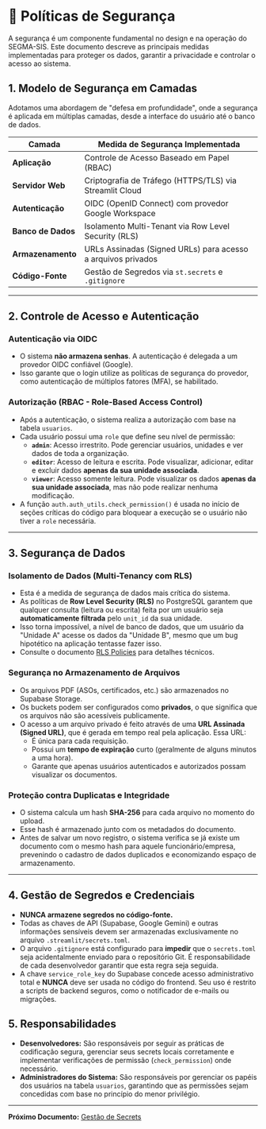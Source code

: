# 🔐 Políticas de Segurança

A segurança é um componente fundamental no design e na operação do SEGMA-SIS. Este documento descreve as principais medidas implementadas para proteger os dados, garantir a privacidade e controlar o acesso ao sistema.

## 1. Modelo de Segurança em Camadas

Adotamos uma abordagem de "defesa em profundidade", onde a segurança é aplicada em múltiplas camadas, desde a interface do usuário até o banco de dados.

| Camada         | Medida de Segurança Implementada                                    |
|----------------|---------------------------------------------------------------------|
| **Aplicação**  | Controle de Acesso Baseado em Papel (RBAC)                          |
| **Servidor Web** | Criptografia de Tráfego (HTTPS/TLS) via Streamlit Cloud             |
| **Autenticação** | OIDC (OpenID Connect) com provedor Google Workspace                 |
| **Banco de Dados**| Isolamento Multi-Tenant via Row Level Security (RLS)                |
| **Armazenamento**| URLs Assinadas (Signed URLs) para acesso a arquivos privados        |
| **Código-Fonte** | Gestão de Segredos via `st.secrets` e `.gitignore`                  |

---
## 2. Controle de Acesso e Autenticação

### Autenticação via OIDC
-   O sistema **não armazena senhas**. A autenticação é delegada a um provedor OIDC confiável (Google).
-   Isso garante que o login utilize as políticas de segurança do provedor, como autenticação de múltiplos fatores (MFA), se habilitado.

### Autorização (RBAC - Role-Based Access Control)
-   Após a autenticação, o sistema realiza a autorização com base na tabela `usuarios`.
-   Cada usuário possui uma `role` que define seu nível de permissão:
    -   **`admin`**: Acesso irrestrito. Pode gerenciar usuários, unidades e ver dados de toda a organização.
    -   **`editor`**: Acesso de leitura e escrita. Pode visualizar, adicionar, editar e excluir dados **apenas da sua unidade associada**.
    -   **`viewer`**: Acesso somente leitura. Pode visualizar os dados **apenas da sua unidade associada**, mas não pode realizar nenhuma modificação.
-   A função `auth.auth_utils.check_permission()` é usada no início de seções críticas do código para bloquear a execução se o usuário não tiver a `role` necessária.

---
## 3. Segurança de Dados

### Isolamento de Dados (Multi-Tenancy com RLS)
-   Esta é a medida de segurança de dados mais crítica do sistema.
-   As políticas de **Row Level Security (RLS)** no PostgreSQL garantem que qualquer consulta (leitura ou escrita) feita por um usuário seja **automaticamente filtrada** pelo `unit_id` da sua unidade.
-   Isso torna impossível, a nível de banco de dados, que um usuário da "Unidade A" acesse os dados da "Unidade B", mesmo que um bug hipotético na aplicação tentasse fazer isso.
-   Consulte o documento [RLS Policies](./RLS_POLICIES.md) para detalhes técnicos.

### Segurança no Armazenamento de Arquivos
-   Os arquivos PDF (ASOs, certificados, etc.) são armazenados no Supabase Storage.
-   Os buckets podem ser configurados como **privados**, o que significa que os arquivos não são acessíveis publicamente.
-   O acesso a um arquivo privado é feito através de uma **URL Assinada (Signed URL)**, que é gerada em tempo real pela aplicação. Essa URL:
    -   É única para cada requisição.
    -   Possui um **tempo de expiração** curto (geralmente de alguns minutos a uma hora).
    -   Garante que apenas usuários autenticados e autorizados possam visualizar os documentos.

### Proteção contra Duplicatas e Integridade
-   O sistema calcula um hash **SHA-256** para cada arquivo no momento do upload.
-   Esse hash é armazenado junto com os metadados do documento.
-   Antes de salvar um novo registro, o sistema verifica se já existe um documento com o mesmo hash para aquele funcionário/empresa, prevenindo o cadastro de dados duplicados e economizando espaço de armazenamento.

---
## 4. Gestão de Segredos e Credenciais

-   **NUNCA armazene segredos no código-fonte.**
-   Todas as chaves de API (Supabase, Google Gemini) e outras informações sensíveis devem ser armazenadas exclusivamente no arquivo `.streamlit/secrets.toml`.
-   O arquivo `.gitignore` está configurado para **impedir** que o `secrets.toml` seja acidentalmente enviado para o repositório Git. É responsabilidade de cada desenvolvedor garantir que esta regra seja seguida.
-   A chave `service_role_key` do Supabase concede acesso administrativo total e **NUNCA** deve ser usada no código do frontend. Seu uso é restrito a scripts de backend seguros, como o notificador de e-mails ou migrações.

## 5. Responsabilidades

-   **Desenvolvedores:** São responsáveis por seguir as práticas de codificação segura, gerenciar seus secrets locais corretamente e implementar verificações de permissão (`check_permission`) onde necessário.
-   **Administradores do Sistema:** São responsáveis por gerenciar os papéis dos usuários na tabela `usuarios`, garantindo que as permissões sejam concedidas com base no princípio do menor privilégio.

---
**Próximo Documento:** [Gestão de Secrets](./SECRETS_MANAGEMENT.md)